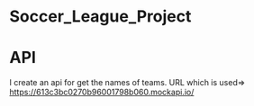 # Soccer_League_Project

# API
I create an api for get the names of teams. 
URL which is used=> https://613c3bc0270b96001798b060.mockapi.io/